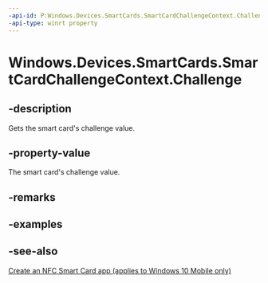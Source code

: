 ```yaml
---
-api-id: P:Windows.Devices.SmartCards.SmartCardChallengeContext.Challenge
-api-type: winrt property
---
```


<!-- Property syntax
public Windows.Storage.Streams.IBuffer Challenge { get; }
-->

# Windows.Devices.SmartCards.SmartCardChallengeContext.Challenge

## -description
Gets the smart card's challenge value.

## -property-value
The smart card's challenge value.

## -remarks

## -examples

## -see-also
[Create an NFC Smart Card app (applies to Windows 10 Mobile only)](/windows/uwp/devices-sensors/host-card-emulation)
